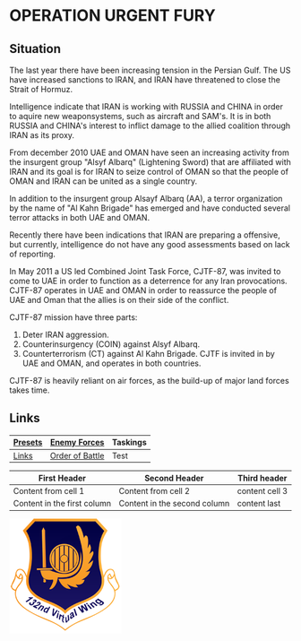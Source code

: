 # OPERATION URGENT FURY

## Situation
The last year there have been increasing tension in the Persian Gulf. The US have increased sanctions to IRAN, and IRAN have threatened to close the Strait of Hormuz.

Intelligence indicate that IRAN is working with RUSSIA and CHINA in order to aquire new weaponsystems, such as aircraft and SAM's. It is in both RUSSIA and CHINA's interest to inflict damage to the allied coalition through IRAN as its proxy.

From december 2010 UAE and OMAN have seen an increasing activity from the insurgent group "Alsyf Albarq" (Lightening Sword) that are affiliated with IRAN and its goal is for IRAN to seize control of OMAN so that the people of OMAN and IRAN can be united as a single country.

In addition to the insurgent group Alsayf Albarq (AA), a terror organization by the name of "Al Kahn Brigade" has emerged and have conducted several terror attacks in both UAE and OMAN.

Recently there have been indications that IRAN are preparing a offensive, but currently, intelligence do not have any good assessments based on lack of reporting.


In May 2011 a US led Combined Joint Task Force, CJTF-87, was invited to come to UAE in order to function as a deterrence for any Iran provocations. CJTF-87 operates in UAE and OMAN in order to reassurce the people of UAE and Oman that the allies is on their side of the conflict.

CJTF-87 mission have three parts:
1. Deter IRAN aggression.
2. Counterinsurgency (COIN) against Alsyf Albarq.
3. Counterterrorism (CT) against Al Kahn Brigade.
CJTF is invited in by UAE and OMAN, and operates in both countries.

CJTF-87 is heavily reliant on air forces, as the build-up of major land forces takes time.






## Links
[Presets](/OPUF-Brief/Docs/Presets.md) | [Enemy Forces](/Docs/Enemy.md)| Taskings
-------------------------------------- | ----------------------------- | ---- 
[Links](/Docs/Links.md) | [Order of Battle](/Docs/OOB.md) | Test



First Header|Second Header|Third header
------------|-------------|------------
Content from cell 1|Content from cell 2|content cell 3
Content in the first column| Content in the second column|content last







![132nd Logo](/Images/132ndLogosmall.png)
